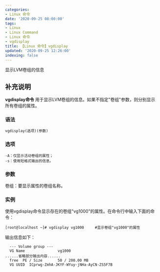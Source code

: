 ```yaml
---
categories:
- Linux 命令
date: '2020-09-25 08:00:00'
tags:
- Linux
- Linux Command
- Linux 命令
- vgdisplay
title: 【Linux 命令】vgdisplay
updated: '2020-09-25 12:26:00'
indexing: false
---
```


显示LVM卷组的信息

## 补充说明

**vgdisplay命令** 用于显示LVM卷组的信息。如果不指定"卷组"参数，则分别显示所有卷组的属性。

###  语法

```shell
vgdisplay(选项)(参数)
```

###  选项

```shell
-A：仅显示活动卷组的属性；
-s：使用短格式输出的信息。
```

###  参数

卷组：要显示属性的卷组名称。

###  实例

使用vgdisplay命令显示存在的卷组"vg1000"的属性。在命令行中输入下面的命令：

```shell
[root@localhost ~]# vgdisplay vg1000     #显示卷组"vg1000"的属性
```

输出信息如下：

```shell
  --- Volume group ---  
  VG Name               vg1000  
......省略部分输出内容......  
  free  PE / Size       50 / 200.00 MB  
  VG UUID  ICprwg-ZmhA-JKYF-WYuy-jNHa-AyCN-ZS5F7B
```


<!-- Linux命令行搜索引擎：https://jaywcjlove.github.io/linux-command/ -->